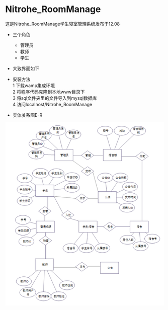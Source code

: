 # Nitrohe_RoomManage
这是Nitrohe_RoomManage学生寝室管理系统发布于12.08
- 三个角色
	- 管理员
	- 教师
	- 学生

- 大致界面如下

- 安装方法<br>
	1 下载wamp集成环境<br>
 	2 将程序代码克隆到本地www目录下<br>
	3 将sql文件夹里的文件导入到mysql数据库<br>
	4 访问localhost/Nitrohe_RoomManage<br>

- 实体关系图E-R
<img src="https://github.com/fank1314/Nitrohe_RoomManage/blob/master/E-Rtu.png" alt="">
